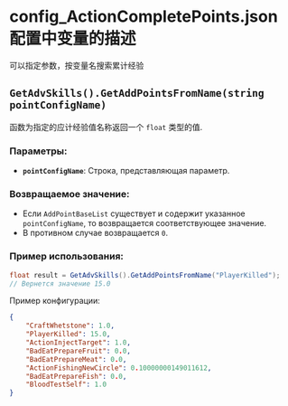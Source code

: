 # config_ActionCompletePoints.json 配置中变量的描述

可以指定参数，按变量名搜索累计经验

## `GetAdvSkills().GetAddPointsFromName(string pointConfigName)`

函数为指定的应计经验值名称返回一个 `float` 类型的值.

### Параметры:

- **`pointConfigName`**: Строка, представляющая параметр.

### Возвращаемое значение:

- Если `AddPointBaseList` существует и содержит указанное `pointConfigName`, то возвращается соответствующее значение.
- В противном случае возвращается `0`.

### Пример использования:

```csharp
float result = GetAdvSkills().GetAddPointsFromName("PlayerKilled");
// Вернется значение 15.0 
```

Пример конфигурации:

```json
{
    "CraftWhetstone": 1.0,
    "PlayerKilled": 15.0,
    "ActionInjectTarget": 1.0,
    "BadEatPrepareFruit": 0.0,
    "BadEatPrepareMeat": 0.0,
    "ActionFishingNewCircle": 0.10000000149011612,
    "BadEatPrepareFish": 0.0,
    "BloodTestSelf": 1.0
}
```
